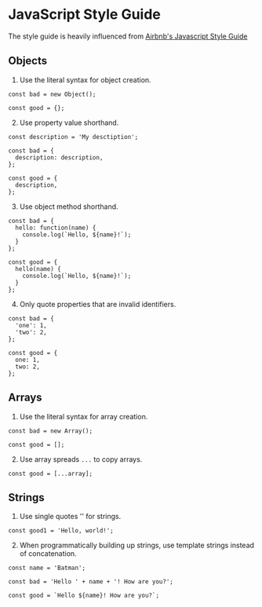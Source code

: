 # JavaScript Style Guide
The style guide is heavily influenced from [Airbnb's Javascript Style Guide](https://github.com/airbnb/javascript)

## Objects
1. Use the literal syntax for object creation.
```
const bad = new Object();

const good = {};
```

2. Use property value shorthand.
```
const description = 'My desctiption';

const bad = {
  description: description,
};

const good = {
  description,
};
```

3. Use object method shorthand.
```
const bad = {
  hello: function(name) {
    console.log(`Hello, ${name}!`);
  }
};

const good = {
  hello(name) {
    console.log(`Hello, ${name}!`);
  }
};
```

4. Only quote properties that are invalid identifiers.
```
const bad = {
  'one': 1,
  'two': 2,
};

const good = {
  one: 1,
  two: 2,
};
```

## Arrays
1. Use the literal syntax for array creation.
```
const bad = new Array();

const good = [];
```

2. Use array spreads `...` to copy arrays.
```
const good = [...array];
```

## Strings
1. Use single quotes '' for strings.
```
const good1 = 'Hello, world!';
```

2. When programmatically building up strings, use template strings instead of concatenation.
```
const name = 'Batman';

const bad = 'Hello ' + name + '! How are you?';

const good = `Hello ${name}! How are you?`;
```




